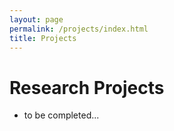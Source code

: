 ```yaml
---
layout: page
permalink: /projects/index.html
title: Projects
---
```


# Research Projects
- to be completed...

